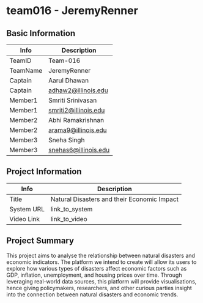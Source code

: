 # team016 - JeremyRenner

## Basic Information

|   Info      |        Description     |
| ----------- | ---------------------- |
| TeamID      |        Team-016        |
| TeamName    |       JeremyRenner     |
| Captain     |       Aarul Dhawan     |
| Captain     |  adhaw2@illinois.edu   |
| Member1     |   Smriti Srinivasan    |
| Member1     |  smriti2@illinois.edu  |
| Member2     |   Abhi Ramakrishnan    |
| Member2     |   arama9@illinois.edu  |
| Member3     |       Sneha Singh      |
| Member3     |  snehas6@illinois.edu  |

## Project Information

|   Info      |                 Description                |
| ----------- | ------------------------------------------ |
|  Title      | Natural Disasters and their Economic Impact|
| System URL  |                link_to_system              |
| Video Link  |                link_to_video               |

## Project Summary

This project aims to analyse the relationship between natural disasters and economic indicators. The platform we intend to create will allow its users to explore how various types of disasters affect economic factors such as GDP, inflation, unemployment, and housing prices over time. Through leveraging real-world data sources, this platform will provide visualisations, hence giving policymakers, researchers, and other curious parties insight into the connection between natural disasters and economic trends.
